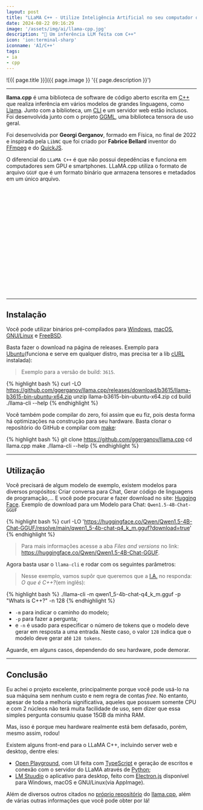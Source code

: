 ```yaml
---
layout: post
title: "LLaMA C++ - Utilize Inteligência Artificial no seu computador ou smartphone"
date: 2024-08-22 09:16:29
image: '/assets/img/ai/llama-cpp.jpg'
description: "🚀 Um inferência LLM feita com C++"
icon: 'ion:terminal-sharp'
iconname: 'AI/C++'
tags:
- ia
- cpp
---
```


![{{ page.title }}]({{ page.image }} '{{ page.description }}')

---

**llama.cpp** é uma biblioteca de software de código aberto escrita em [C++](https://terminalroot.com.br/tags#cpp) que realiza inferência em vários modelos de grandes linguagens, como [Llama](https://llama.meta.com/). Junto com a biblioteca, um [CLI](https://terminalroot.com.br/tags#cli) e um servidor web estão inclusos. Foi desenvolvida junto com o projeto [GGML](https://github.com/ggerganov/ggml), uma biblioteca tensora de uso geral.

Foi desenvolvida por **Georgi Gerganov**, formado em Física, no final de 2022 e inspirada pela `LibNC` que foi criado por **Fabrice Bellard** inventor do [FFmpeg](https://terminalroot.com.br/2021/09/15-exemplos-de-uso-diferente-do-ffmpeg.html) e do [QuickJS](https://terminalroot.com.br/2022/03/instale-o-quickjs-uma-alternativa-ao-nodejs-e-denojs.html).

O diferencial do `LLaMA C++` é que não possui depedências e funciona em computadores sem GPU e smartphones. LLaMA.cpp utiliza o formato de arquivo `GGUF` que é um formato binário que armazena tensores e metadados em um único arquivo.


<!-- SQUARE - GAMES ROOT -->
<script async src="//pagead2.googlesyndication.com/pagead/js/adsbygoogle.js"></script>
<ins class="adsbygoogle"
style="display:inline-block;width:336px;height:280px"
data-ad-client="ca-pub-2838251107855362"
data-ad-slot="5351066970"></ins>
<script>
(adsbygoogle = window.adsbygoogle || []).push({});
</script>

---

## Instalação
Você pode utilizar binários pré-compilados para [Windows](https://terminalroot.com.br/tags#windows), [macOS](https://terminalroot.com.br/tags#macos), [GNU/Linux](https://terminalroot.com.br/tags#gnulinux) e [FreeBSD](https://terminalroot.com.br/tags#freebsd).

Basta fazer o download na página de releases. Exemplo para [Ubuntu](https://terminalroot.com.br/tags#ubuntu)(funciona e serve em qualquer distro, mas precisa ter a lib [cURL](https://terminalroot.com.br/2021/05/utilizando-curl-com-cpp.html) instalada):
> Exemplo para a versão de build: `3615`.

{% highlight bash %}
curl -LO https://github.com/ggerganov/llama.cpp/releases/download/b3615/llama-b3615-bin-ubuntu-x64.zip
unzip llama-b3615-bin-ubuntu-x64.zip
cd build
./llama-cli --help
{% endhighlight %}

Você também pode compilar do zero, foi assim que eu fiz, pois desta forma há optimizações na construção para seu hardware. Basta clonar o repositório do GitHub e compilar com [make](https://terminalroot.com.br/tags#make):

{% highlight bash %}
git clone https://github.com/ggerganov/llama.cpp
cd llama.cpp
make
./llama-cli --help
{% endhighlight %}

---

## Utilização
Você precisará de algum modelo de exemplo, existem modelos para diversos propósitos: Criar conversa para Chat, Gerar código de linguagens de programação,... E você pode procurar e fazer download no site: [Hugging Face](https://huggingface.co/). Exemplo de download para um Modelo para Chat: `Qwen1.5-4B-Chat-GGUF`

{% highlight bash %}
curl -LO 'https://huggingface.co/Qwen/Qwen1.5-4B-Chat-GGUF/resolve/main/qwen1_5-4b-chat-q4_k_m.gguf?download=true'
{% endhighlight %}
> Para mais informações acesse a aba *Files and versions* no link: <https://huggingface.co/Qwen/Qwen1.5-4B-Chat-GGUF>.

Agora basta usar o `llama-cli` e rodar com os seguintes parâmetros:
> Nesse exemplo, vamos supôr que queremos que a [I.A.](https://terminalroot.com.br/tags#inteligenciaartificial) no responda: *O que é C++?*(em inglês):

{% highlight bash %}
./llama-cli -m qwen1_5-4b-chat-q4_k_m.gguf -p "Whats is C++?" -n 128
{% endhighlight %}
+ `-m` para indicar o caminho do modelo;
+ `-p` para fazer a pergunta;
+ e `-n` é usado para especificar o número de tokens que o modelo deve gerar em resposta a uma entrada. Neste caso, o valor `128` indica que o modelo deve gerar até `128 tokens`.

Aguarde, em alguns casos, dependendo do seu hardware, pode demorar.


<!-- RECTANGLE LARGE -->
<script async src="https://pagead2.googlesyndication.com/pagead/js/adsbygoogle.js"></script>
<!-- Informat -->
<ins class="adsbygoogle"
style="display:block"
data-ad-client="ca-pub-2838251107855362"
data-ad-slot="2327980059"
data-ad-format="auto"
data-full-width-responsive="true"></ins>
<script>
(adsbygoogle = window.adsbygoogle || []).push({});
</script>

---

## Conclusão
Eu achei o projeto excelente, principalmente porque você pode usá-lo na sua máquina sem nenhum custo e nem regra de contas *free*. No entanto, apesar de toda a melhoria significativa, aqueles que possuem somente CPU e com 2 núcleos não terá muita facilidade de uso, sem dizer que essa simples pergunta consumiu quase 15GB da minha RAM.

Mas, isso é porque meu hardware realmente está bem defasado, porém, mesmo assim, rodou!

Existem alguns front-end para o LLaMA C++, incluindo server web e desktop, dentre eles:
+ [Open Playground](https://github.com/nat/openplayground), com UI feita com [TypeScript](https://terminalroot.com.br/tags#typescript) e geração de escritos e conexão com o servidor do LLaMA através de [Python](https://terminalroot.com.br/tags#python);
+ [LM Stuudio](https://lmstudio.ai/) o aplicativo para desktop, feito com [Electron.js](https://terminalroot.com.br/2023/11/como-criar-um-mini-projeto-com-electronjs.html) disponível para Windows, macOS e GNU/Linux(via AppImage).

Além de diversos outros citados no [próprio repositório](https://github.com/ggerganov/llama.cpp) do [llama.cpp](https://github.com/ggerganov/llama.cpp), além de várias outras informações que você pode obter por lá!



